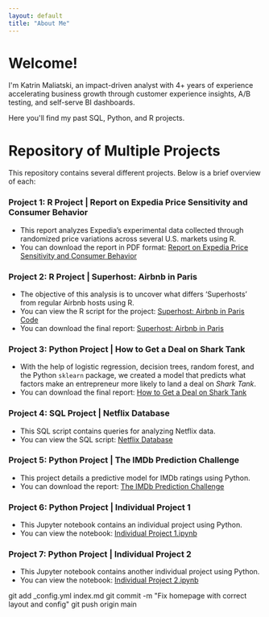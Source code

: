 ```yaml
---
layout: default
title: "About Me"
---
```


# Welcome!

I'm Katrin Maliatski, an impact-driven analyst with 4+ years of experience accelerating business growth through customer experience insights, A/B testing, and self-serve BI dashboards.

Here you'll find my past SQL, Python, and R projects.

# Repository of Multiple Projects

This repository contains several different projects. Below is a brief overview of each:

### Project 1: R Project | Report on Expedia Price Sensitivity and Consumer Behavior
- This report analyzes Expedia’s experimental data collected through randomized price variations across several U.S. markets using R.
- You can download the report in PDF format: [Report on Expedia Price Sensitivity and Consumer Behavior](./401%20Homework%201.pdf)

### Project 2: R Project | Superhost: Airbnb in Paris
- The objective of this analysis is to uncover what differs ‘Superhosts’ from regular Airbnb hosts using R.
- You can view the R script for the project: [Superhost: Airbnb in Paris Code](./Final_Project.R)
- You can download the final report: [Superhost: Airbnb in Paris](./Final_Report_RStudio_Name_LastName.pdf)

### Project 3: Python Project | How to Get a Deal on Shark Tank
- With the help of logistic regression, decision trees, random forest, and the Python `sklearn` package, we created a model that predicts what factors make an entrepreneur more likely to land a deal on *Shark Tank*.
- You can download the final report: [How to Get a Deal on Shark Tank](./INSY%20336%20Final%20Report%20-%20Group%207.pdf)

### Project 4: SQL Project | Netflix Database
- This SQL script contains queries for analyzing Netflix data.
- You can view the SQL script: [Netflix Database](./KM%20421%20Netflix%20Queries.sql)

### Project 5: Python Project | The IMDb Prediction Challenge
- This project details a predictive model for IMDb ratings using Python.
- You can download the report: [The IMDb Prediction Challenge](./Midterm_Trainsplotting.pdf)

### Project 6: Python Project | Individual Project 1
- This Jupyter notebook contains an individual project using Python.
- You can view the notebook: [Individual Project 1.ipynb](./Individual%20Project%201.ipynb)

### Project 7: Python Project | Individual Project 2
- This Jupyter notebook contains another individual project using Python.
- You can view the notebook: [Individual Project 2.ipynb](./Individual%20Project%202.ipynb)

git add _config.yml index.md
git commit -m "Fix homepage with correct layout and config"
git push origin main

